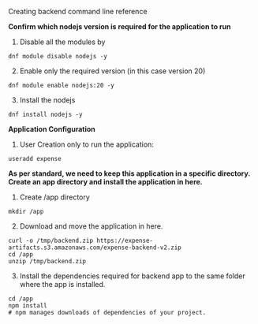 Creating backend command line reference

**Confirm which nodejs version is required for the application to run**

1. Disable all the modules by

```shell
dnf module disable nodejs -y
```
2. Enable only the required version (in this case version 20)

```shell
dnf module enable nodejs:20 -y
```
3. Install the nodejs

```shell
dnf install nodejs -y
```

**Application Configuration**

1. User Creation only to run the application:

```shell
useradd expense
```

**As per standard, we need to keep this application in a specific directory. Create an app directory and install the application in here.**

1. Create /app directory 

```shell
mkdir /app
```
2. Download and move the application in here.

```shell
curl -o /tmp/backend.zip https://expense-artifacts.s3.amazonaws.com/expense-backend-v2.zip 
cd /app 
unzip /tmp/backend.zip
```
3. Install the dependencies required for backend app to the same folder where the app is installed.

```shell
cd /app 
npm install 
# npm manages downloads of dependencies of your project.
```
